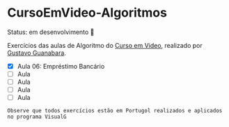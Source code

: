 # CursoEmVideo-Algoritmos

Status: em desenvolvimento 🔧

Exercícios das aulas de Algoritmo do [Curso em  Video](https://www.cursoemvideo.com/), realizado por [Gustavo Guanabara](https://www.youtube.com/@CursoemVideo).

- [x] Aula 06: Empréstimo Bancário
- [ ] Aula 
- [ ] Aula
- [ ] Aula
- [ ] Aula

```
Observe que todos exercícios estão em Portugol realizados e aplicados no programa VisualG
```
